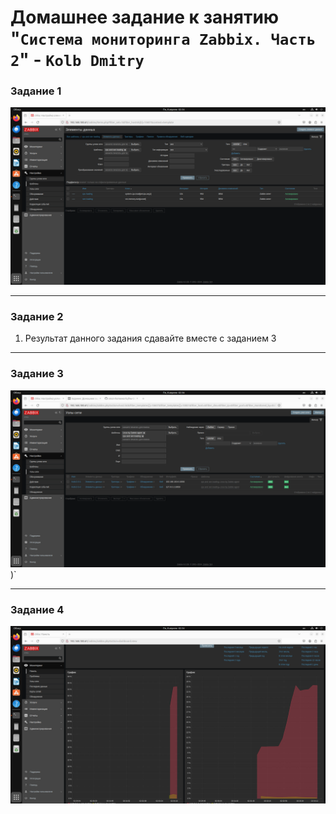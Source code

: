 # Домашнее задание к занятию "`Система мониторинга Zabbix. Часть 2`" - `Kolb Dmitry`

### Задание 1


![1](https://github.com/Chika1703/monitoring-system-Zabbix.-Part-2/blob/main/%D0%A1%D0%BD%D0%B8%D0%BC%D0%BE%D0%BA%20%D1%8D%D0%BA%D1%80%D0%B0%D0%BD%D0%B0%20%D0%BE%D1%82%202024-04-08%2002-34-42.png)


---

### Задание 2

1. Результат данного задания сдавайте вместе с заданием 3
   
---

### Задание 3

![3](https://github.com/Chika1703/monitoring-system-Zabbix.-Part-2/blob/main/%D0%A1%D0%BD%D0%B8%D0%BC%D0%BE%D0%BA%20%D1%8D%D0%BA%D1%80%D0%B0%D0%BD%D0%B0%20%D0%BE%D1%82%202024-04-08%2002-36-36.png))`

---

### Задание 4
![4](https://github.com/Chika1703/monitoring-system-Zabbix.-Part-2/blob/main/%D0%A1%D0%BD%D0%B8%D0%BC%D0%BE%D0%BA%20%D1%8D%D0%BA%D1%80%D0%B0%D0%BD%D0%B0%20%D0%BE%D1%82%202024-04-08%2002-34-26.png)
